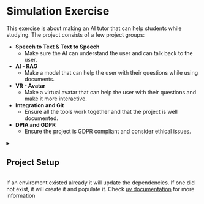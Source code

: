 # Simulation Exercise

This exercise is about making an AI tutor that can help students while studying. The project consists of a few project groups:

- **Speech to Text & Text to Speech**  
  - Make sure the AI can understand the user and can talk back to the user.
- **AI - RAG**  
  - Make a model that can help the user with their questions while using documents.
- **VR - Avatar**  
  - Make a virtual avatar that can help the user with their questions and make it more interactive.
- **Integration and Git**  
  - Ensure all the tools work together and that the project is well documented.
- **DPIA and GDPR**  
  - Ensure the project is GDPR compliant and consider ethical issues.

<details>
  <summary><h2>Project Setup</h2></summary>

  <details>
    <summary><h3>Windows Setup</h3></summary>

  To run the complete project with the correct dependencies, you first need to install a package manager. Follow the instructions to install [Chocolatey](https://docs.chocolatey.org/en-us/choco/setup/).Normally it is something like:

  For cmd.exe:
  ```bash
  @"%SystemRoot%\System32\WindowsPowerShell\v1.0\powershell.exe" -NoProfile -InputFormat None -ExecutionPolicy Bypass -Command "[System.Net.ServicePointManager]::SecurityProtocol = 3072; iex ((New-Object System.Net.WebClient).DownloadString('https://community.chocolatey.org/install.ps1'))" && SET "PATH=%PATH%;%ALLUSERSPROFILE%\chocolatey\bin"
  ```
  For powershell.exe:
  ```bash
  Set-ExecutionPolicy Bypass -Scope Process -Force; [System.Net.ServicePointManager]::SecurityProtocol = [System.Net.ServicePointManager]::SecurityProtocol -bor 3072; iex ((New-Object System.Net.WebClient).DownloadString('https://community.chocolatey.org/install.ps1'))
  ```

  Then install `make`:

  ```bash
  choco install make
  ```

  Once installed you can simply run:

  ```bash
  make setup
  ```

  And then:

  ```bash

  make python_deps

  ```
  </details>


  <details><summary><h3>MacOs Setup</h3></summary>


  This will install for `MacOs` users [homebrew](https://brew.sh/) and [uv](https://docs.astral.sh/uv/).If you already have a package manager and `uv` already installed,to be able to have all of the required dependencies run:

  ```bash 
  make setup
  ```
And for the dependencies:

  ```bash
  make python_deps
  ```
  or the same:

  ```bash
  uv sync
  ```
</details>
</details>


  If an enviroment existed already it will update the dependencies. If one did not exist, it will create it and populate it.
  Check [uv documentation](https://docs.astral.sh/uv/getting-started/features/) for more information
